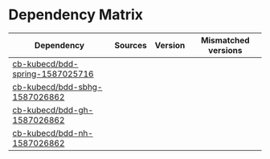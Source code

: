 # Dependency Matrix

Dependency | Sources | Version | Mismatched versions
---------- | ------- | ------- | -------------------
[cb-kubecd/bdd-spring-1587025716](https://github.com/cb-kubecd/bdd-spring-1587025716.git) |  | []() | 
[cb-kubecd/bdd-sbhg-1587026862](https://github.com/cb-kubecd/bdd-sbhg-1587026862.git) |  | []() | 
[cb-kubecd/bdd-gh-1587026862](https://github.com/cb-kubecd/bdd-gh-1587026862.git) |  | []() | 
[cb-kubecd/bdd-nh-1587026862](https://github.com/cb-kubecd/bdd-nh-1587026862.git) |  | []() | 
